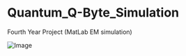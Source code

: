 # Quantum_Q-Byte_Simulation
Fourth Year Project (MatLab EM simulation)

![Image](screenshot/poster.png)
